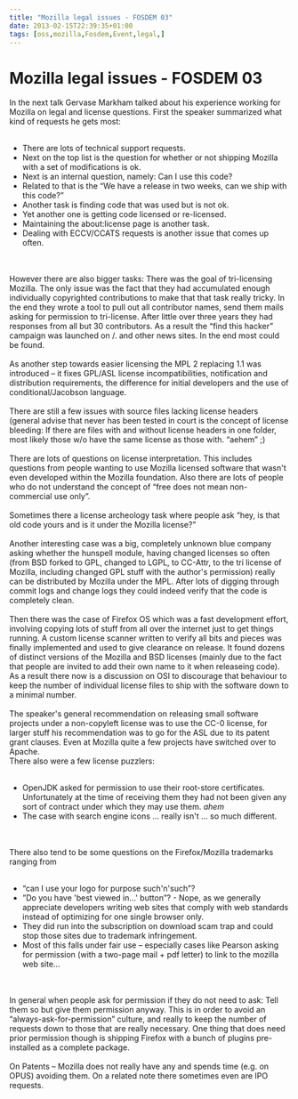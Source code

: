 ```yaml
---
title: "Mozilla legal issues - FOSDEM 03"
date: 2013-02-15T22:39:35+01:00
tags: [oss,mozilla,Fosdem,Event,legal,]
---
```


# Mozilla legal issues - FOSDEM 03


In the next talk Gervase Markham talked about his experience working for Mozilla on legal and license questions. First 
the speaker summarized what kind of requests he gets most:<br><ul><br><li>There are lots of technical support 
requests.<br><li>Next on the top list is the question for whether or not shipping Mozilla with a set of modifications 
is ok.<br><li>Next is an internal question, namely: Can I use this code?<br><li>Related to that is the “We have a 
release in two weeks, can we ship with this code?”<br><li>Another task is finding code that was used but is not 
ok.<br><li>Yet another one is getting code licensed or re-licensed.<br><li>Maintaining the about:license page is 
another task.<br><li>Dealing with ECCV/CCATS requests is another issue that comes up often.<br></ul><br><br>However 
there are also bigger tasks: There was the goal of tri-licensing Mozilla. The only issue was the fact that they had 
accumulated enough individually copyrighted contributions to make that that task really tricky. In the end they wrote a 
tool to pull out all contributor names, send them mails asking for permission to tri-license. After little over three 
years they had responses from all but 30 contributors. As a result the “find this hacker” campaign was launched on /. 
and other news sites. In the end most could be found.<br><br>As another step towards easier licensing the MPL 2 
replacing 1.1 was introduced – it fixes GPL/ASL license incompatibilities, notification and distribution requirements, 
the difference for initial developers and the use of conditional/Jacobson language.<br><br>There are still a few issues 
with source files lacking license headers (general advise that never has been tested in court is the concept of license 
bleeding: If there are files with and without license headers in one folder, most likely those w/o have the same 
license as those with. “aehem” ;)<br><br>There are lots of questions on license interpretation. This includes questions 
from people wanting to use Mozilla licensed software that wasn't even developed within the Mozilla foundation. Also 
there are lots of people who do not understand the concept of “free does not mean non-commercial use 
only”.<br><br>Sometimes there a license archeology task where people ask “hey, is that old code yours and is it under 
the Mozilla license?”<br><br>Another interesting case was a big, completely unknown blue company asking whether the 
hunspell module, having changed licenses so often (from BSD forked to GPL, changed to LGPL, to CC-Attr, to the tri 
license of Mozilla, including changed GPL stuff with the author's permission) really can be distributed by Mozilla 
under the MPL. After lots of digging through commit logs and change logs they could indeed verify that the code is 
completely clean.<br><br>Then there was the case of Firefox OS which was a fast development effort, involving copying 
lots of stuff from all over the internet just to get things running. A custom license scanner written to verify all 
bits and pieces was finally implemented and used to give clearance on release. It found dozens of distinct versions of 
the Mozilla and BSD licenses (mainly due to the fact that people are invited to add their own name to it when 
releaseing code). As a result there now is a discussion on OSI to discourage that behaviour to keep the number of 
individual license files to ship with the software down to a minimal number.<br><br>The speaker's general 
recommendation on releasing small software projects under a non-copyleft license was to use the CC-0 license, for 
larger stuff his recommendation was to go for the ASL due to its patent grant clauses. Even at Mozilla quite a few 
projects have switched over to Apache.<br>There also were a few license puzzlers:<br><ul><br><li>OpenJDK asked for 
permission to use their root-store certificates. Unfortunately at the time of receiving them they had not been given 
any sort of contract under which they may use them. *ahem*<br><li>The case with search engine icons … really isn't … so 
much different.<br></ul><br><br>There also tend to be some questions on the Firefox/Mozilla trademarks ranging 
from<br><ul><br><li>“can I use your logo for purpose such'n'such”?<br><li>”Do you have 'best viewed in...' button”? - 
Nope, as we generally appreciate developers writing web sites that comply with web standards instead of optimizing for 
one single browser only.<br><li>They did run into the subscription on download scam trap and could stop those sites due 
to trademark infringement.<br><li>Most of this falls under fair use – especially cases like Pearson asking for 
permission (with a two-page mail + pdf letter) to link to the mozilla web site...<br></ul><br><br>In general when 
people ask for permission if they do not need to ask: Tell them so but give them permission anyway. This is in order to 
avoid an “always-ask-for-permission” culture, and really to keep the number of requests down to those that are really 
necessary. One thing that does need prior permission though is shipping Firefox with a bunch of plugins pre-installed 
as a complete package.<br><br>On Patents – Mozilla does not really have any and spends time (e.g. on OPUS) avoiding 
them. On a related note there sometimes even are IPO requests.

